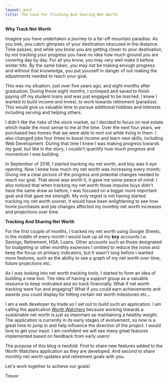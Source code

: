 ```yaml
---
layout: post
title: The Case For Tracking And Sharing Net Worth
---
```


**Why Track Net Worth**

Imagine you have undertaken a journey to a far-off mountain paradise.  As you trek, you catch glimpses of your destination obscured in the distance.  Time passes, and while you know you are getting closer to your destination, by not tracking your progress you have no idea how much ground you are covering day by day.  For all you know, you may very well make it before winter hits.  By the same token, you may not be making enough progress and without that knowledge, you put yourself in danger of not making the adjustments needed to reach your goal.

This was my situation, just over five years ago, and eight months after graduation.  During those eight months,  I scrimped and saved to finish paying off my student loans and was just engaged to be married.  I knew I wanted to build income and invest, to work towards retirement (paradise).  This would give us valuable time to pursue additional hobbies and interests including serving and helping others.

I didn't like the risks of the stock market, so I decided to focus on real estate which made the most sense to me at the time.  Over the next four years, we purchased two homes that we were able to rent out while living in them.  I also changed jobs four times to boost income and learn new skills, including Web Development.  During that time I knew I was making progress towards my goal, but like in the story, I couldn't quantify how much progress and momentum I was building.

In September of 2016, I started tracking my net worth, and boy was it eye opening.  Now I knew how much my net worth was increasing every month;  Giving me a clear picture of the progress and potential changes needed to reach our goal.  That alone was worth it, it gave me some peace of mind.  I also noticed that when tracking my net worth those impulse buys didn't have the same draw as before, I was focused on a bigger more important goal and that gave me strength.  My only regret is not having started tracking my net worth sooner, It would have been enlightening to see how home purchases and job changes affected my monthly net worth increases and projections over time.

**Tracking And Sharing Net Worth**

For the first couple of months, I tracked my net worth using Google Sheets, in the middle of every month I would look up all my **key** accounts i.e. Savings, Retirement, HSA, Loans. Other accounts such as those designated for budgeting or other monthly expenses I omitted to reduce the noise and keep the focus on primary indicators, but It wasn't long before I wanted more features, such as the ability to see a graph of my net worth over time, future projections etc..  

As I was looking into net worth tracking tools, I started to form an idea of building a new tool.  The idea of having a support group as a valuable resource to keep motivated and on track financially.  What if net worth tracking were fun and engaging?  What if you could earn achievements and awards you could display for hitting certain net worth milestones etc...

I am a web developer by trade so I set out to build such an application.  I am calling the application [Worth Watchers](https://trevordowdle.github.io/Net-Worth/) because working towards a sustainable net worth is just as important as maintaining a healthy weight.  The application is currently in its early stages of evolvement, so now is a great time to jump in and help influence the direction of the project.  I would love to get your input.  I am confident we will see many great features implemented based on feedback from early users!

The purpose of this blog is twofold.  First to share new features added to the Worth Watchers application as they are developed.  And second to share monthly net worth updates and retirement goals with you.

Let's work together to achieve our goals!

Trevor







